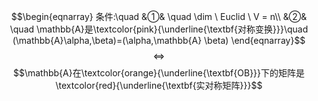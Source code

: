 $$\begin{eqnarray}
条件:\quad
&①& \quad \dim \ Euclid \ V = n\\
&②& \quad \mathbb{A}是\textcolor{pink}{\underline{\textbf{对称变换}}}\quad (\mathbb{A}\alpha,\beta)=(\alpha,\mathbb{A} \beta)
\end{eqnarray}$$
$$\Leftrightarrow$$
$$\mathbb{A}在\textcolor{orange}{\underline{\textbf{OB}}}下的矩阵是\textcolor{red}{\underline{\textbf{实对称矩阵}}}$$